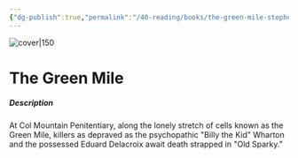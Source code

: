 ```yaml
---
{"dg-publish":true,"permalink":"/40-reading/books/the-green-mile-stephen-king/","title":"The Green Mile"}
---
```



![cover|150](http://books.google.com/books/content?id=v-IoDwAAQBAJ&printsec=frontcover&img=1&zoom=1&edge=curl&source=gbs_api)

# The Green Mile
##### Description
At Col Mountain Penitentiary, along the lonely stretch of cells known as the Green Mile, killers as depraved as the psychopathic "Billy the Kid" Wharton and the possessed Eduard Delacroix await death strapped in "Old Sparky."